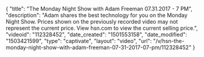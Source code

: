{
    "title": "The Monday Night Show with Adam Freeman 07.31.2017 - 7 PM",
    "description": "Adam shares the best technology for you on the Monday Night Show.  Prices shown on the previously recorded video may not represent the current price. View hsn.com to view the current selling price.",
    "videoid": "112328452",
    "date_created": "1501553158",
    "date_modified": "1503421599",
    "type": "captivate",
    "layout": "video",
    "url": "\/v\/hsn-the-monday-night-show-with-adam-freeman-07-31-2017-07-pm\/112328452"
}